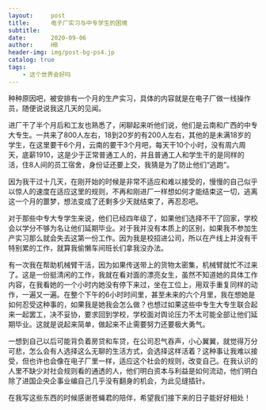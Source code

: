 ```yaml
---
layout:     post
title:      电子厂实习与中专学生的困境
subtitle:   
date:       2020-09-06
author:     HB
header-img: img/post-bg-ps4.jp
catalog: true
tags:
    - 这个世界会好吗
---
```


种种原因吧，被安排有一个月的生产实习，具体的内容就是在电子厂做一线操作员，随便说说我这几天的见闻。

进厂干了半个月后和工友也熟悉了，闲聊起来听他们说，他们是云南和广西的中专大专生。一共来了800人左右，18到20岁的有200人左右，其他的是未满18岁的学生，在这里要干6个月，云南的要干3个月吧，每天干10个小时，没有周六周天，底薪1910，这是少于正常普通工人的，并且普通工人和学生干的是同样的活，住8人间的员工宿舍，身份证还要上交，我猜是为了防止他们“逃跑”。

因为我干过十几天，在刚开始的时候是非常不适应和难以接受的，慢慢的自己似乎以惊人的速度在适应这里的规则，不再和刚进厂一样想如何才能结束这一切，逃离这一个月的噩梦，想法变成了还剩多少天就结束了，再忍忍吧。

对于那些中专大专学生来说，他们已经四年级了，如果他们选择不干了回家，学校会以学分不够为名让他们延期毕业。对于我并没有本质上的区别，如果我不参加生产实习那么就会失去这第一份工作。因为我是校招进公司，所以在产线上并没有干特别累的工作，就算我偷懒车间班长们拿我没办法。

有一次我在帮助机械臂干活，因为如果传送带上的货物太密集，机械臂就忙不过来了。这是一份挺清闲的工作，我就在看对面的漂亮女生，虽然不知道她的具体工作内容，在我看她的一个小时内她没有停下来过，坐在工位上，用双手重复同样的动作，一遍又一遍。在整个下午的6小时时间里，甚至未来的六个月里，我在想她是如何忍受这种事的，如果我是她我会怎么做？也想过如果这些中专生大专生联合起来一起罢工，决不妥协，要求回到学校，学校面对舆论压力不太可能全部让他们延期毕业。这就是说起来简单，做起来不止需要努力还要极大勇气。

一想到自己以后可能背负着房贷和车贷，在公司忍气吞声，小心翼翼，就觉得万分可悲，怎么会有人选择这么无聊的生活方式，会选择这样活着？这种事让我难以接受，但也许也会像在电子厂里一样，适应这个社会的规则，改变自己。在我认识的人里不缺少对社会规则看的通透的人，他们明白资本与利益是如何流动，他们明白除了进国企央企事业编自己几乎没有翻身的机会，为此见缝插针。

在我写这些东西的时候感谢苍蝇君的陪伴，希望我们接下来的日子能好好相处！
